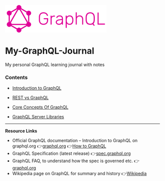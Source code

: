 ![graphql-logo](</Images/readme/GraphQL_logo_(horizontal).svg.png>)

# My-GraphQL-Journal

My personal GraphQL learning journal with notes

### Contents

- [Introduction to GraphQL](IntroductionToGraphQL.md)

- [REST vs GraphQL](RESTvsGraphQL.md)

- [Core Concepts Of GraphQL](/CoreConceptsOfGraphQL.md)

- [GraphQL Server Libraries](/GraphQLServerLibraries.md)

---

**Resource Links**

- Official GraphQL documentation – Introduction to GraphQL on graphql.org
  👉[graphql.org](https://graphql.org/learn/?utm_source=chatgpt.com)
  👉[How to GraphQL](https://www.howtographql.com/basics/0-introduction/)
- GraphQL Specification (latest release) 👉[spec.graphql.org](https://spec.graphql.org/October2021/?utm_source=chatgpt.com)
- GraphQL FAQ, to understand how the spec is governed etc. 👉[graphql.org](https://graphql.org/faq/general/?utm_source=chatgpt.com)
- Wikipedia page on GraphQL for summary and history 👉[Wikipedia](https://en.wikipedia.org/wiki/GraphQL?utm_source=chatgpt.com)

